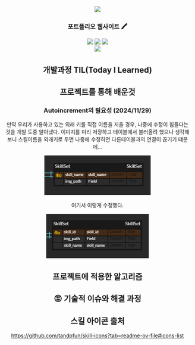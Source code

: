 <div align="center">

<!-- logo -->
<img src="https://www.pythonguis.com/static/images/libraries/pyqt6.jpg" width="400"/>

### 포트폴리오 웹사이트 🖍️

[<img src="https://img.shields.io/badge/-readme.md-important?style=flat&logo=google-chrome&logoColor=white" />]() [<img src="https://img.shields.io/badge/-tech blog-blue?style=flat&logo=google-chrome&logoColor=white" />]() [<img src="https://img.shields.io/badge/release-v0.0.1-ㅎㄱㄷ두?style=flat&logo=google-chrome&logoColor=white" />]()
<br/> [<img src="https://img.shields.io/badge/프로젝트 기간-2024.11.01~2024.11.29-fab2ac?style=flat&logo=&logoColor=white" />]()

## 개발과정 TIL(Today I Learned)

## 프로젝트를 통해 배운것

### Autoincrement의 필요성 (2024/11/29)

만약 우리가 사용하고 있는 외래 키를 직접 이름을 지을 경우, 나중에 수정이 힘들다는 것을 개발 도중 알아냈다.
이미지를 미리 저장하고 테이블에서 불러올려 했으나 생각해보니 스킬이름을 외래키로 두면 나중에 수정하면 다른테이블과의 연결이 끊기기 떄문에...

![alt text](image.png)

여기서 이렇게 수정했다.

![alt text](image-1.png)

## 프로젝트에 적용한 알고리즘

## 😡 기술적 이슈와 해결 과정

## 스킬 아이콘 출처

https://github.com/tandpfun/skill-icons?tab=readme-ov-file#icons-list

